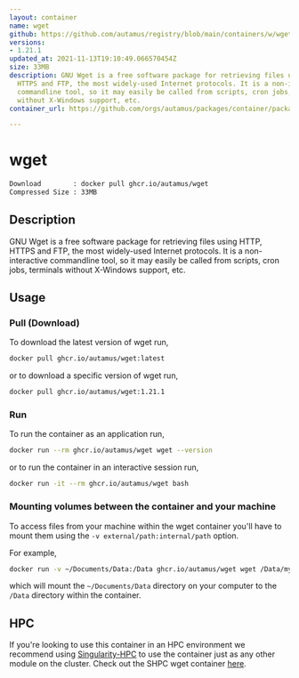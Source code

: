 ```yaml
---
layout: container
name: wget
github: https://github.com/autamus/registry/blob/main/containers/w/wget/spack.yaml
versions:
- 1.21.1
updated_at: 2021-11-13T19:10:49.066570454Z
size: 33MB
description: GNU Wget is a free software package for retrieving files using HTTP,
  HTTPS and FTP, the most widely-used Internet protocols. It is a non-interactive
  commandline tool, so it may easily be called from scripts, cron jobs, terminals
  without X-Windows support, etc.
container_url: https://github.com/orgs/autamus/packages/container/package/wget

---
```

# wget
```bash 
Download        : docker pull ghcr.io/autamus/wget
Compressed Size : 33MB
```

## Description
GNU Wget is a free software package for retrieving files using HTTP, HTTPS and FTP, the most widely-used Internet protocols. It is a non-interactive commandline tool, so it may easily be called from scripts, cron jobs, terminals without X-Windows support, etc.

## Usage
### Pull (Download)
To download the latest version of wget run,

```bash
docker pull ghcr.io/autamus/wget:latest
```

or to download a specific version of wget run,

```bash
docker pull ghcr.io/autamus/wget:1.21.1
```
### Run
To run the container as an application run,
```bash
docker run --rm ghcr.io/autamus/wget wget --version
```

or to run the container in an interactive session run,
```bash
docker run -it --rm ghcr.io/autamus/wget bash
```

### Mounting volumes between the container and your machine
To access files from your machine within the wget container you'll have to mount them using the `-v external/path:internal/path` option.

For example,
```bash
docker run -v ~/Documents/Data:/Data ghcr.io/autamus/wget wget /Data/myData.csv
```
which will mount the `~/Documents/Data` directory on your computer to the `/Data` directory within the container.

## HPC
If you're looking to use this container in an HPC environment we recommend using [Singularity-HPC](https://singularity-hpc.readthedocs.io) to use the container just as any other module on the cluster. Check out the SHPC wget container [here](https://singularityhub.github.io/singularity-hpc/r/ghcr.io-autamus-wget/).